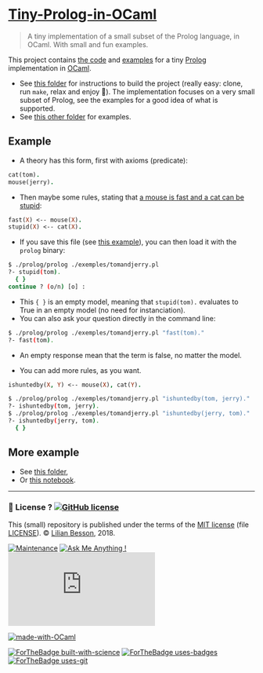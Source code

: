 # [Tiny-Prolog-in-OCaml](https://github.com/Naereen/Tiny-Prolog-in-OCaml)
> A tiny implementation of a small subset of the Prolog language, in OCaml. With small and fun examples. 

This project contains [the code](prolog/) and [examples](exemples/) for a tiny [Prolog](https://en.wikipedia.org/wiki/Prolog) implementation in [OCaml](https://ocaml.org/).

- See [this folder](prolog/) for instructions to build the project (really easy: clone, run `make`, relax and enjoy :tada:). The implementation focuses on a very small subset of Prolog, see the examples for a good idea of what is supported.
- See [this other folder](exemples/) for examples.

## Example
- A theory has this form, first with axioms (predicate):
```prolog
cat(tom).
mouse(jerry).
```
- Then maybe some rules, stating that [a mouse is fast and a cat can be stupid](https://en.wikipedia.org/wiki/Tom_and_Jerry):
```prolog
fast(X) <-- mouse(X).
stupid(X) <-- cat(X).
```

- If you save this file (see [this example](exemples/tomandjerry.pl)), you can then load it with the `prolog` binary:

```bash
$ ./prolog/prolog ./exemples/tomandjerry.pl
?- stupid(tom).
  { }
continue ? (o/n) [o] :
```

- This `{ }` is an empty model, meaning that `stupid(tom).` evaluates to True in an empty model (no need for instanciation).
- You can also ask your question directly in the command line:
```bash
$ ./prolog/prolog ./exemples/tomandjerry.pl "fast(tom)."
?- fast(tom).
```
- An empty response mean that the term is false, no matter the model.

- You can add more rules, as you want.
```prolog
ishuntedby(X, Y) <-- mouse(X), cat(Y).
```
```bash
$ ./prolog/prolog ./exemples/tomandjerry.pl "ishuntedby(tom, jerry)."
?- ishuntedby(tom, jerry).
$ ./prolog/prolog ./exemples/tomandjerry.pl "ishuntedby(jerry, tom)."
?- ishuntedby(jerry, tom).
  { }
```

## More example
- See [this folder](exemples/),
- Or [this notebook](example.ipynb).

---

### :scroll: License ? [![GitHub license](https://img.shields.io/github/license/Naereen/Tiny-Prolog-in-OCaml.svg)](https://github.com/Naereen/Tiny-Prolog-in-OCaml/blob/master/LICENSE)
This (small) repository is published under the terms of the [MIT license](http://lbesson.mit-license.org/) (file [LICENSE](LICENSE)).
© [Lilian Besson](https://GitHub.com/Naereen), 2018.

[![Maintenance](https://img.shields.io/badge/Maintained%3F-yes-green.svg)](https://GitHub.com/Naereen/Tiny-Prolog-in-OCaml/graphs/commit-activity)
[![Ask Me Anything !](https://img.shields.io/badge/Ask%20me-anything-1abc9c.svg)](https://GitHub.com/Naereen/Tiny-Prolog-in-OCaml)
[![Analytics](https://ga-beacon.appspot.com/UA-38514290-17/github.com/Naereen/Tiny-Prolog-in-OCaml/README.md?pixel)](https://GitHub.com/Naereen/Tiny-Prolog-in-OCaml/)

[![made-with-OCaml](https://img.shields.io/badge/Made%20with-OCaml-1f425f.svg)](https://ocaml.org/)

[![ForTheBadge built-with-science](http://ForTheBadge.com/images/badges/built-with-science.svg)](https://GitHub.com/Naereen/)
[![ForTheBadge uses-badges](http://ForTheBadge.com/images/badges/uses-badges.svg)](http://ForTheBadge.com)
[![ForTheBadge uses-git](http://ForTheBadge.com/images/badges/uses-git.svg)](https://GitHub.com/)
